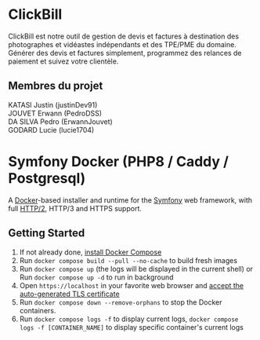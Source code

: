 # ClickBill

ClickBill est notre outil de gestion de devis et factures à destination des photographes et vidéastes indépendants et des TPE/PME du domaine. Générer des devis et factures simplement, programmez des relances de paiement et suivez votre clientèle.

## Membres du projet

KATASI Justin (justinDev91)    
JOUVET Erwann (PedroDSS)    
DA SILVA Pedro (ErwannJouvet)    
GODARD Lucie (lucie1704)   

# Symfony Docker (PHP8 / Caddy / Postgresql)

A [Docker](https://www.docker.com/)-based installer and runtime for the [Symfony](https://symfony.com) web framework, with full [HTTP/2](https://symfony.com/doc/current/weblink.html), HTTP/3 and HTTPS support.

## Getting Started

1. If not already done, [install Docker Compose](https://docs.docker.com/compose/install/)
2. Run `docker compose build --pull --no-cache` to build fresh images
3. Run `docker compose up` (the logs will be displayed in the current shell) or Run `docker compose up -d` to run in background 
4. Open `https://localhost` in your favorite web browser and [accept the auto-generated TLS certificate](https://stackoverflow.com/a/15076602/1352334)
5. Run `docker compose down --remove-orphans` to stop the Docker containers.
6. Run `docker compose logs -f` to display current logs, `docker compose logs -f [CONTAINER_NAME]` to display specific container's current logs 